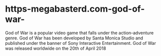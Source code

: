 # https-megabasterd.com-god-of-war-
God of War is a popular video game that falls under the action-adventure genre. God of War has been developed by Santa Monica Studio and published under the banner of Sony Interactive Entertainment. God of War was released worldwide on the 20th of April 2018 
